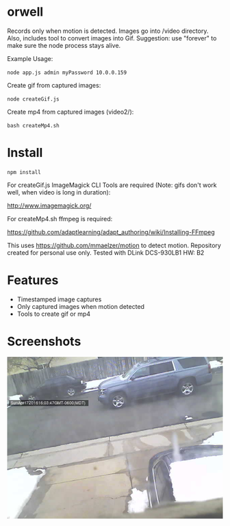 # orwell

Records only when motion is detected. Images go into /video directory. Also, includes tool to convert images into Gif. Suggestion: use "forever" to make sure the node process stays alive.

Example Usage:

`node app.js admin myPassword 10.0.0.159`

Create gif from captured images:

`node createGif.js`

Create mp4 from captured images (video2/):

`bash createMp4.sh`

# Install
`npm install`

For createGif.js ImageMagick CLI Tools are required (Note: gifs don't work well, when video is long in duration):

http://www.imagemagick.org/

For createMp4.sh ffmpeg is required:

https://github.com/adaptlearning/adapt_authoring/wiki/Installing-FFmpeg

This uses https://github.com/mmaelzer/motion to detect motion. Repository created for personal use only. Tested with DLink DCS-930LB1 HW: B2

# Features
- Timestamped image captures
- Only captured images when motion detected
- Tools to create gif or mp4

# Screenshots
![Alt text](/screenshots/1460930627074.jpg?raw=true "Screenshot 1")
